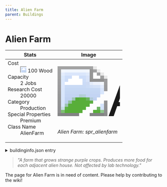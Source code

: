 ```yaml
---
title: Alien Farm
parent: Buildings
---
```

# Alien Farm

[//]: # (Pre-generated content)
<table><thead><tr><th>Stats</th><th>Image</th></tr></thead><tbody><tr><td><dl><dt>Cost</dt><dd><div class="resource-icon"><img style="object-position: -637px -751px;" src="https://tfe2-wiki.github.io/assets/sprites.png"></div> 100 Wood</dd><dt>Capacity</dt><dd>2 Jobs</dd><dt>Research Cost</dt><dd>20000</dd><dt>Category</dt><dd>Production</dd><dt>Special Properties</dt><dd>Premium</dd><dt>Class Name</dt><dd>AlienFarm</dd></dl></td><td><style>.building-image {width: 200px;height: 200px;overflow: hidden;position: relative;}.building-image img {image-rendering: pixelated;object-fit: none;transform: scale(10);transform-origin: left top;position: absolute;left: 0;top: 0;}.resource-image {width: 200px;height: 200px;overflow: hidden;position: relative;}.resource-image img {image-rendering: pixelated;object-fit: none;transform: scale(20);transform-origin: left top;position: absolute;left: 0;top: 0;}.building-icon {width: 20px;height: 20px;overflow: hidden;position: relative;display: inline-block;}.building-icon img {image-rendering: pixelated;object-fit: none;transform: scale(1);transform-origin: left top;position: absolute;left: 0;top: 0;}.resource-icon {width: 20px;height: 20px;overflow: hidden;position: relative;display: inline-block;}.resource-icon img {image-rendering: pixelated;object-fit: none;transform: scale(2);transform-origin: left top;position: absolute;left: 0;top: 0;}</style><div class="building-image"><img style="object-position: -138px -868px;" src="https://tfe2-wiki.github.io/assets/sprites.png" alt="Alien Farm Back"><img style="object-position: -975px -717px;" src="https://tfe2-wiki.github.io/assets/sprites.png" alt="Alien Farm"></div><i>Alien Farm: spr_alienfarm</i></td></tr></tbody></table><details><summary>buildinginfo.json entry</summary>```json
	{
    "className": "AlienFarm",
    "food": 0,
    "wood": 100,
    "stone": 0,
    "machineParts": 0,
    "knowledge": 20000,
    "category": "Production",
    "unlockedByDefault": false,
    "specialInfo": [
        "Premium"
    ],
    "jobs": 2,
    "buttonBack": "spr_alienfarm_buttonback"
}
	```</details><blockquote><i>"A farm that grows strange purple crops. Produces more food for each adjacent alien house. Not affected by lab technology."</i></blockquote>

The page for Alien Farm is in need of content. Please help by contributing to the wiki!
